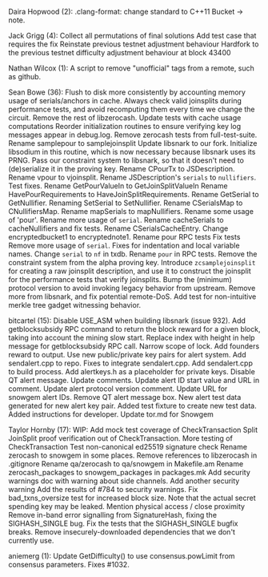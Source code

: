 
Daira Hopwood (2):
      .clang-format: change standard to C++11
      Bucket -> note.

Jack Grigg (4):
      Collect all permutations of final solutions
      Add test case that requires the fix
      Reinstate previous testnet adjustment behaviour
      Hardfork to the previous testnet difficulty adjustment behaviour at block 43400

Nathan Wilcox (1):
      A script to remove "unofficial" tags from a remote, such as github.

Sean Bowe (36):
      Flush to disk more consistently by accounting memory usage of serials/anchors in cache.
      Always check valid joinsplits during performance tests, and avoid recomputing them every time we change the circuit.
      Remove the rest of libzerocash.
      Update tests with cache usage computations
      Reorder initialization routines to ensure verifying key log messages appear in debug.log.
      Remove zerocash tests from full-test-suite.
      Rename samplepour to samplejoinsplit
      Update libsnark to our fork.
      Initialize libsodium in this routine, which is now necessary because libsnark uses its PRNG.
      Pass our constraint system to libsnark, so that it doesn't need to (de)serialize it in the proving key.
      Rename CPourTx to JSDescription.
      Rename vpour to vjoinsplit.
      Rename JSDescription's `serials` to `nullifiers`.
      Test fixes.
      Rename GetPourValueIn to GetJoinSplitValueIn
      Rename HavePourRequirements to HaveJoinSplitRequirements.
      Rename GetSerial to GetNullifier.
      Renaming SetSerial to SetNullifier.
      Rename CSerialsMap to CNullifiersMap.
      Rename mapSerials to mapNullifiers.
      Rename some usage of 'pour'.
      Rename more usage of `serial`.
      Rename cacheSerials to cacheNullifiers and fix tests.
      Rename CSerialsCacheEntry.
      Change encryptedbucket1 to encryptednote1.
      Rename pour RPC tests
      Fix tests
      Remove more usage of `serial`.
      Fixes for indentation and local variable names.
      Change `serial` to `nf` in txdb.
      Rename `pour` in RPC tests.
      Remove the constraint system from the alpha proving key.
      Introduce `zcsamplejoinsplit` for creating a raw joinsplit description, and use it to construct the joinsplit for the performance tests that verify joinsplits.
      Bump the (minimum) protocol version to avoid invoking legacy behavior from upstream.
      Remove more from libsnark, and fix potential remote-DoS.
      Add test for non-intuitive merkle tree gadget witnessing behavior.

bitcartel (15):
      Disable USE_ASM when building libsnark (issue 932).
      Add getblocksubsidy RPC command to return the block reward for a given block, taking into account the mining slow start.
      Replace index with height in help message for getblocksubsidy RPC call.
      Narrow scope of lock.
      Add founders reward to output.
      Use new public/private key pairs for alert system.
      Add sendalert.cpp to repo.
      Fixes to integrate sendalert.cpp. Add sendalert.cpp to build process. Add alertkeys.h as a placeholder for private keys.
      Disable QT alert message.
      Update comments.
      Update alert ID start value and URL in comment.
      Update alert protocol version comment.
      Update URL for snowgem alert IDs.
      Remove QT alert message box.
      New alert test data generated for new alert key pair. Added test fixture to create new test data. Added instructions for developer.
      Update tor.md for Snowgem

Taylor Hornby (17):
      WIP: Add mock test coverage of CheckTransaction
      Split JoinSplit proof verification out of CheckTransaction.
      More testing of CheckTransaction
      Test non-canonical ed25519 signature check
      Rename zerocash to snowgem in some places.
      Remove references to libzerocash in .gitignore
      Rename qa/zerocash to qa/snowgem in Makefile.am
      Rename zerocash_packages to snowgem_packages in packages.mk
      Add security warnings doc with warning about side channels.
      Add another security warning
      Add the results of #784 to security warnings.
      Fix bad_txns_oversize test for increased block size.
      Note that the actual secret spending key may be leaked.
      Mention physical access / close proximity
      Remove in-band error signalling from SignatureHash, fixing the SIGHASH_SINGLE bug.
      Fix the tests that the SIGHASH_SINGLE bugfix breaks.
      Remove insecurely-downloaded dependencies that we don't currently use.

aniemerg (1):
      Update GetDifficulty() to use consensus.powLimit from consensus parameters. Fixes #1032.